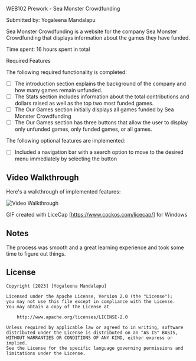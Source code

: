 WEB102 Prework - Sea Monster Crowdfunding

Submitted by: Yogaleena Mandalapu

Sea Monster Crowdfunding is a website for the company Sea Monster Crowdfunding that displays information about the games they have funded.

Time spent: 16 hours spent in total

Required Features

The following required functionality is completed:

- [ ] The introduction section explains the background of the company and how many games remain unfunded.
- [ ] The Stats section includes information about the total contributions and dollars raised as well as the top two most funded games.
- [ ] The Our Games section initially displays all games funded by Sea Monster Crowdfunding
- [ ] The Our Games section has three buttons that allow the user to display only unfunded games, only funded games, or all games.

The following optional features are implemented:

- [ ] Included a navigation bar with a search option to move to the desired menu immediately by selecting the button

## Video Walkthrough

Here's a walkthrough of implemented features:

<img src='https://drive.google.com/file/d/1rE-Va6m6TCH_zlTKxtzGr3vRmP1w-66u/view?usp=share_link' title='Video Walkthrough' width='' alt='Video Walkthrough' />

GIF created with LiceCap
[https://www.cockos.com/licecap/] for Windows

## Notes

The process was smooth and a great learning experience and took some time to figure out things.

## License

    Copyright [2023] [Yogaleena Mandalapu]

    Licensed under the Apache License, Version 2.0 (the "License");
    you may not use this file except in compliance with the License.
    You may obtain a copy of the License at

        http://www.apache.org/licenses/LICENSE-2.0

    Unless required by applicable law or agreed to in writing, software
    distributed under the License is distributed on an "AS IS" BASIS,
    WITHOUT WARRANTIES OR CONDITIONS OF ANY KIND, either express or implied.
    See the License for the specific language governing permissions and
    limitations under the License.
